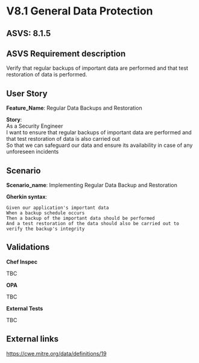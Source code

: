 # V8.1 General Data Protection

## ASVS: 8.1.5

## ASVS Requirement description

Verify that regular backups of important data are performed and
that test restoration of data is performed.

## User Story

**Feature_Name**: Regular Data Backups and Restoration

**Story**:\
As a Security Engineer\
I want to ensure that regular backups of important data are performed
and that test restoration of data is also carried out\
So that we can safeguard our data and ensure its availability in case 
of any unforeseen incidents

## Scenario

**Scenario_name**: Implementing Regular Data Backup and Restoration

**Gherkin syntax**:

```gherkin
Given our application's important data
When a backup schedule occurs
Then a backup of the important data should be performed
And a test restoration of the data should also be carried out to verify the backup's integrity
```

## Validations

**Chef Inspec**

TBC

**OPA**

TBC

**External Tests**

TBC

## External links

<https://cwe.mitre.org/data/definitions/19>
